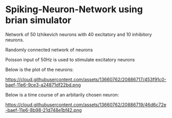 # Spiking-Neuron-Network using brian simulator
Network of 50 Izhikevich neurons with 40 excitatory and 10 inhibitory neurons.

Randomly connected network of neurons

Poisson input of 50Hz is used to stimulate excitatory neurons

Below is the plot of the neurons:

https://cloud.githubusercontent.com/assets/13660762/20886717/453f91c0-baef-11e6-9ce3-a24871df22bd.png

Below is a time course of an arbitarily chosen neuron:

https://cloud.githubusercontent.com/assets/13660762/20886719/46d6c72e-baef-11e6-8b98-21d748e1bf42.png
